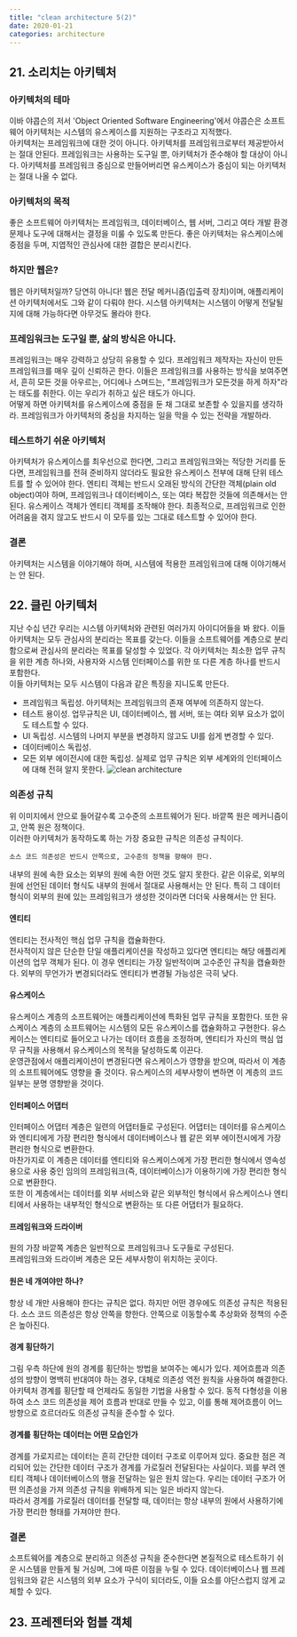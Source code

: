 ```yaml
---
title: "clean architecture 5(2)"
date: 2020-01-21
categories: architecture
---
```


## 21. 소리치는 아키텍처

### 아키텍처의 테마
이바 야콥슨의 저서 'Object Oriented Software Engineering'에서 야콥슨은 소프트웨어 아키텍처는 시스템의 유스케이스를 지원하는 구조라고 지적했다.  
아키텍처는 프레임워크에 대한 것이 아니다. 아키텍처를 프레임워크로부터 제공받아서는 절대 안된다. 프레임워크는 사용하는 도구일 뿐, 아키텍처가 준수해야 할 대상이 아니다. 아키텍처를 프레임워크 중심으로 만들어버리면 유스케이스가 중심이 되는 아키텍처는 절대 나올 수 없다. 

### 아키텍처의 목적
좋은 소프트웨어 아키텍처는 프레임워크, 데이터베이스, 웹 서버, 그리고 여타 개발 환경 문제나 도구에 대해서는 결정을 미룰 수 있도록 만든다. 좋은 아키텍처는 유스케이스에 중점을 두며, 지엽적인 관심사에 대한 결합은 분리시킨다.  

### 하지만 웹은?
웹은 아키텍처일까? 당연히 아니다! 웹은 전달 메커니즘(입출력 장치)이며, 애플리케이션 아키텍처에서도 그와 같이 다뤄야 한다. 시스템 아키텍처는 시스템이 어떻게 전달될지에 대해 가능하다면 아무것도 몰라야 한다.  

### 프레임워크는 도구일 뿐, 삶의 방식은 아니다.
프레임워크는 매우 강력하고 상당히 유용할 수 있다. 프레임워크 제작자는 자신이 만든 프레임워크를 매우 깊이 신뢰하곤 한다. 이들은 프레임워크를 사용하는 방식을 보여주면서, 흔히 모든 것을 아우르는, 어디에나 스며드는, "프레임워크가 모든것을 하게 하자"라는 태도를 취한다. 이는 우리가 취하고 싶은 태도가 아니다.  
어떻게 하면 아키텍처를 유스케이스에 중점을 둔 채 그대로 보존할 수 있을지를 생각하라. 프레임워크가 아키텍처의 중심을 차지하는 일을 막을 수 있는 전략을 개발하라.  

### 테스트하기 쉬운 아키텍처
아키텍처가 유스케이스를 최우선으로 한다면, 그리고 프레임워크와는 적당한 거리를 둔다면, 프레임워크를 전혀 준비하지 않더라도 필요한 유스케이스 전부에 대해 단위 테스트를 할 수 있어야 한다. 엔티티 객체는 반드시 오래된 방식의 간단한 객체(plain old object)여야 하며, 프레임워크나 데이터베이스, 또는 여타 복잡한 것들에 의존해서는 안 된다. 유스케이스 객체가 엔티티 객체를 조작해야 한다. 최종적으로, 프레임워크로 인한 어려움을 겪지 않고도 반드시 이 모두를 있는 그대로 테스트할 수 있어야 한다. 

### 결론
아키텍처는 시스템을 이야기해야 하며, 시스템에 적용한 프레임워크에 대해 이야기해서는 안 된다.  

## 22. 클린 아키텍처
지난 수십 년간 우리는 시스템 아키텍처와 관련된 여러가지 아이디어들을 봐 왔다. 이들 아키텍처는 모두 관심사의 분리라는 목표를 갖는다. 이들을 소프트웨어를 계층으로 분리함으로써 관심사의 분리라는 목표를 달성할 수 있었다. 각 아키텍처는 최소한 업무 규칙을 위한 계층 하나와, 사용자와 시스템 인터페이스를 위한 또 다른 계층 하나를 반드시 포함한다.  
이들 아키텍처는 모두 시스템이 다음과 같은 특징을 지니도록 만든다.

* 프레임워크 독립성. 아키텍처는 프레임워크의 존재 여부에 의존하지 않는다.
* 테스트 용이성. 업무규칙은 UI, 데이터베이스, 웹 서버, 또는 여타 외부 요소가 없이도 테스트할 수 있다.
* UI 독립성. 시스템의 나머지 부분을 변경하지 않고도 UI를 쉽게 변경할 수 있다. 
* 데이터베이스 독립성. 
* 모든 외부 에이전시에 대한 독립성. 실제로 업무 규칙은 외부 세계와의 인터페이스에 대해 전혀 알지 못한다. 
![clean architecture](https://raw.githubusercontent.com/oknyang/oknyang.github.io/master/the-clean-architecture.jpg "clean architecture")

### 의존성 규칙
위 이미지에서 안으로 들어갈수록 고수준의 소프트웨어가 된다. 바깥쪽 원은 메커니즘이고, 안쪽 원은 정책이다.  
이러한 아키텍처가 동작하도록 하는 가장 중요한 규칙은 의존성 규칙이다.  
```text
소스 코드 의존성은 반드시 안쪽으로, 고수준의 정책을 향해야 한다.
```

내부의 원에 속한 요소는 외부의 원에 속한 어떤 것도 알지 못한다. 같은 이유로, 외부의 원에 선언된 데이터 형식도 내부의 원에서 절대로 사용해서는 안 된다. 특히 그 데이터 형식이 외부의 원에 있는 프레임워크가 생성한 것이라면 더더욱 사용해서는 안 된다.  

#### 엔티티
엔티티는 전사적인 핵심 업무 규칙을 캡슐화한다.  
전사적이지 않은 단순한 단일 애플리케이션을 작성하고 있다면 엔티티는 해당 애플리케이션의 업무 객체가 된다. 이 경우 엔티티는 가장 일반적이며 고수준인 규칙을 캡슐화한다. 외부의 무언가가 변경되더라도 엔티티가 변경될 가능성은 극히 낮다.

#### 유스케이스
유스케이스 계층의 소프트웨어는 애플리케이션에 특화된 업무 규칙을 포함한다. 또한 유스케이스 계층의 소프트웨어는 시스템의 모든 유스케이스를 캡슐화하고 구현한다. 유스케이스는 엔티티로 들어오고 나가는 데이터 흐름을 조정하며, 엔티티가 자신의 핵심 업무 규칙을 사용해서 유스케이스의 목적을 달성하도록 이끈다.  
운영관점에서 애플리케이션이 변경된다면 유스케이스가 영향을 받으며, 따라서 이 계층의 소프트웨어에도 영향을 줄 것이다. 유스케이스의 세부사항이 변하면 이 계층의 코드 일부는 분명 영향받을 것이다. 

#### 인터페이스 어댑터
인터페이스 어댑터 계층은 일련의 어댑터들로 구성된다. 어댑터는 데이터를 유스케이스와 엔티티에게 가장 편리한 형식에서 데이터베이스나 웹 같은 외부 에이전시에게 가장 편리한 형식으로 변환한다.  
마찬가지로 이 계층은 데이터를 엔티티와 유스케이스에게 가장 편리한 형식에서 영속성용으로 사용 중인 임의의 프레임워크(즉, 데이터베이스)가 이용하기에 가장 편리한 형식으로 변환한다.  
또한 이 계층에서는 데이터를 외부 서비스와 같은 외부적인 형식에서 유스케이스나 엔티티에서 사용하는 내부적인 형식으로 변환하는 또 다른 어댑터가 필요하다.  

#### 프레임워크와 드라이버
원의 가장 바깥쪽 계층은 일반적으로 프레임워크나 도구들로 구성된다.  
프레임워크와 드라이버 계층은 모든 세부사항이 위치하는 곳이다.  

#### 원은 네 개여야만 하나?
항상 네 개만 사용해야 한다는 규칙은 없다. 하지만 어떤 경우에도 의존성 규칙은 적용된다. 소스 코드 의존성은 항상 안쪽을 향한다. 안쪽으로 이동할수록 추상화와 정책의 수준은 높아진다. 

#### 경계 횡단하기
그림 우측 하단에 원의 경계를 횡단하는 방법을 보여주는 예시가 있다. 제어흐름과 의존성의 방향이 명백히 반대여야 하는 경우, 대체로 의존성 역전 원칙을 사용하여 해결한다.  
아키텍처 경계를 횡단할 때 언제라도 동일한 기법을 사용할 수 있다. 동적 다형성을 이용하여 소스 코드 의존성을 제어 흐름과 반대로 만들 수 있고, 이를 통해 제어흐름이 어느 방향으로 흐르더라도 의존성 규칙을 준수할 수 있다. 

#### 경계를 횡단하는 데이터는 어떤 모습인가
경계를 가로지르는 데이터는 흔히 간단한 데이터 구조로 이루어져 있다. 중요한 점은 격리되어 있는 간단한 데이터 구조가 경계를 가로질러 전달된다는 사실이다. 꾀를 부려 엔티티 객체나 데이터베이스의 행을 전달하는 일은 원치 않는다. 우리는 데이터 구조가 어떤 의존성을 가져 의존성 규칙을 위배하게 되는 일은 바라지 않는다.  
따라서 경계를 가로질러 데이터를 전달할 때, 데이터는 항상 내부의 원에서 사용하기에 가장 편리한 형태를 가져야만 한다. 

### 결론
소프트웨어를 계층으로 분리하고 의존성 규칙을 준수한다면 본질적으로 테스트하기 쉬운 시스템을 만들게 될 거싱며, 그에 따른 이점을 누릴 수 있다. 데이터베이스나 웹 프레임워크와 같은 시스템의 외부 요소가 구식이 되더라도, 이들 요소를 야단스럽지 않게 교체할 수 있다. 

## 23. 프레젠터와 험블 객체

